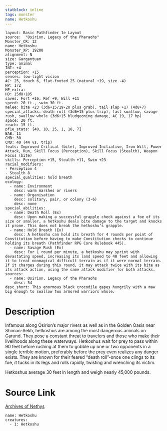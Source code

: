 ```yaml
---
statblock: inline
tags: monster
name: Hetkoshu
---
```

```statblock
layout: Basic Pathfinder 1e Layout
source:  "Osirion, Legacy of the Pharaohs"
Monster_CR: 12
name: Hetkoshu
Monster_XP: 19200
alignment: N
size: Gargantuan
type: animal
INI: +4
perception: +15
senses: low-light vision
AC: 25, touch 6, flat-footed 25 (natural +19, size -4)
HP: 172
HP_extra: 
HD: 15d8+105
saves: Fort +16, Ref +9, Will +11
speed: 20 ft., swim 30 ft.
melee: bite +23 (3d6+15/19-20 plus grab), tail slap +17 (4d8+7)
special_attacks: death roll (3d6+15 plus trip), fast swallow, savage rush, swallow whole (3d6+15 bludgeoning damage, AC 19, 17 hp)
space: 20 ft.
reach: 15 ft.
pf1e_stats: [40, 10, 25, 1, 18, 7]
BAB: 11
CMB: 30
CMD: 40 (44 vs. trip)
feats: Improved Critical (bite), Improved Initiative, Iron Will, Power Attack, Run, Skill Focus (Perception), Skill Focus (Stealth), Weapon Focus (bite)
skills: Perception +15, Stealth +11, Swim +23
racial_modifiers:
- Perception 4
- Stealth 8
special_qualities: hold breath
ecology:
  - name: Environment
    desc: warm marshes or rivers
  - name: Organisation
    desc: solitary, pair, or colony (3-6)
    desc: none
special_abilities:
  - name: Death Roll (Ex)
    desc: Upon making a successful grapple check against a foe of its size or smaller, a hetkoshu deals bite damage to the target and knocks it prone. This does not break the hetkoshu’s grapple.
  - name: Hold Breath (Ex)
    desc: A hetkoshu can hold its breath for 4 rounds per point of Constitution before having to make Constitution checks to continue holding its breath (Pathfinder RPG Core Rulebook 445).
  - name: Savage Rush (Ex)
    desc: For 1 round per minute, a hetkoshu may sprint with devastating speed, increasing its land speed to 40 feet and allowing it to treat nonmagical difficult terrain as if it were normal terrain. If it charges during this round, it may attack twice with its bite as its attack action, using the same attack modifier for both attacks.
sources:
  - name: Osirion, Legacy of the Pharaohs
    desc: 54
desc_short: This enormous black crocodile gapes hungrily with a maw big enough to swallow two armored warriors whole.
```
# Description
Infamous along Osirion’s major rivers as well as in the Golden Oasis near Shiman-Sekh, hetkoshus are among the most dangerous animals on Garund. They pose a constant threat to travelers and those who make their livelihoods along these waterways. Hetkoshus wait for prey to pass within 90 feet before rushing at them to gobble up one or two opponents in a single terrible motion, preferably before the prey even realizes any danger exists. They are known for their feared “death roll”-once one clings to its foe, it tucks in its legs and rolls rapidly, twisting and wrenching its victim.

Hetkoshus average 30 feet in length and weigh nearly 45,000 pounds.
# Source Link
[Archives of Nethys](https://aonprd.com/MonsterDisplay.aspx?ItemName=Hetkoshu)
```encounter-table
name: Hetkoshu
creatures:
  - 1: Hetkoshu
```
